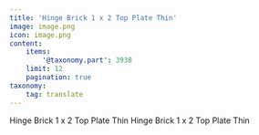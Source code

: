 ```yaml
---
title: 'Hinge Brick 1 x 2 Top Plate Thin'
image: image.png
icon: image.png
content:
    items:
        '@taxonomy.part': 3938
    limit: 12
    pagination: true
taxonomy:
    tag: translate
---
```


Hinge Brick 1 x 2 Top Plate Thin
Hinge Brick 1 x 2 Top Plate Thin
